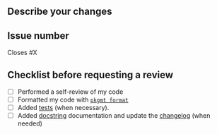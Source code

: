 ## Describe your changes

## Issue number

Closes #X

## Checklist before requesting a review

- [ ] Performed a self-review of my code
- [ ] Formatted my code with [`pkgmt format`](https://ploomber-contributing.readthedocs.io/en/latest/contributing/pr.html#linting-formatting)
- [ ] Added [tests](https://ploomber-contributing.readthedocs.io/en/latest/contributing/pr.html#testing) (when necessary).
- [ ] Added [docstring](https://ploomber-contributing.readthedocs.io/en/latest/contributing/pr.html#documenting-changes-and-new-features) documentation and update the [changelog](https://ploomber-contributing.readthedocs.io/en/latest/contributing/pr.html#changelog) (when needed)
